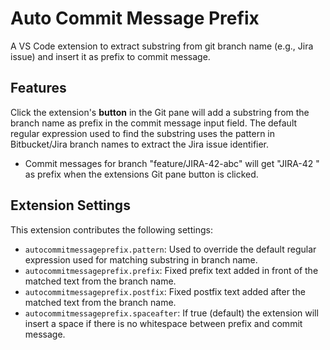 # Auto Commit Message Prefix
A VS Code extension to extract substring from git branch name (e.g., Jira issue) and insert it as prefix to commit message.

## Features

Click the extension's **button** in the Git pane will add a substring from the branch name as prefix in the commit message input field. The default regular expression used to find the substring uses the pattern in Bitbucket/Jira branch names to extract the Jira issue identifier.
* Commit messages for branch "feature/JIRA-42-abc" will get "JIRA-42 " as prefix when the extensions Git pane button is clicked.

## Extension Settings

This extension contributes the following settings:

* `autocommitmessageprefix.pattern`: Used to override the default regular expression used for matching substring in branch name.
* `autocommitmessageprefix.prefix`: Fixed prefix text added in front of the matched text from the branch name.
* `autocommitmessageprefix.postfix`: Fixed postfix text added after the matched text from the branch name.
* `autocommitmessageprefix.spaceafter`: If true (default) the extension will insert a space if there is no whitespace between prefix and commit message.
